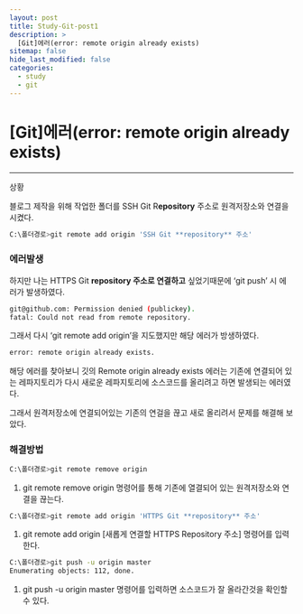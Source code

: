 ```yaml
---
layout: post
title: Study-Git-post1
description: >
  [Git]에러(error: remote origin already exists)
sitemap: false
hide_last_modified: false
categories:
  - study
  - git
---
```


# [Git]에러(error: remote origin already exists)

---

상황

블로그 제작을 위해 작업한 폴더를 SSH Git R**epository** 주소로 원격저장소와 연결을 시켰다.

```bash
C:\폴더경로>git remote add origin 'SSH Git **repository** 주소'
```

### 에러발생

하지만 나는 HTTPS Git **repository 주소로 연결하고** 싶었기때문에 ‘git push’ 시 에러가 발생하였다.

```bash
git@github.com: Permission denied (publickey).
fatal: Could not read from remote repository.
```

그래서 다시 ‘git remote add origin’을 지도했지만 해당 에러가 방생하였다.

```bash
error: remote origin already exists.
```

해당 에러를 찾아보니 깃의 Remote origin already exists 에러는 기존에 연결되어 있는 레파지토리가 다시 새로운 레파지토리에 소스코드를 올리려고 하면 발생되는 에러였다.

그래서 원격저장소에 연결되어있는 기존의 연걸을 끊고 새로 올리려서 문제를 해결해 보았다.

### 해결방법

```bash
C:\폴더경로>git remote remove origin
```

1. git remote remove origin 명령어를 통해 기존에 열결되어 있는 원격저장소와 연결을 끊는다.

```bash
C:\폴더경로>git remote add origin 'HTTPS Git **repository** 주소'
```

1. git remote add origin [새롭게 연결할 HTTPS Repository 주소] 명령어를 입력한다.

```bash
C:\폴더경로>git push -u origin master  
Enumerating objects: 112, done.
```

1. git push -u origin master 명령어를 입력하면 소스코드가 잘 올라간것을 확인할 수 있다.